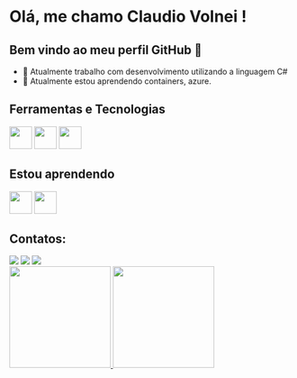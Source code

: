 # Olá, me chamo Claudio Volnei !
## Bem vindo ao meu perfil GitHub 👋
- 🔭 Atualmente trabalho com desenvolvimento utilizando a linguagem C#
- 🌱 Atualmente estou aprendendo containers, azure.

## Ferramentas e Tecnologias<br>
<img src="https://cdn.jsdelivr.net/gh/devicons/devicon/icons/dotnetcore/dotnetcore-original.svg" width="40" height="40"></img>
<img src="https://cdn.jsdelivr.net/gh/devicons/devicon/icons/microsoftsqlserver/microsoftsqlserver-plain.svg" width="40" height="40"></img>
<img src="https://cdn.jsdelivr.net/gh/devicons/devicon/icons/angularjs/angularjs-original.svg" width="40" height="40"></img>
## Estou aprendendo
<img src="https://cdn.jsdelivr.net/gh/devicons/devicon/icons/docker/docker-original.svg"  width="40" height="40"> </img><img src="https://cdn.jsdelivr.net/gh/devicons/devicon/icons/kubernetes/kubernetes-plain.svg"  width="40" height="40" />
## Contatos:
<div>
  <a href="https://instagram.com/claudiovolnei" target="_blank"><img src="https://img.shields.io/badge/-Instagram-%23E4405F?style=for-the-badge&logo=instagram&logoColor=white" target="_blank"></a>
  <a href = "mailto:claudiovolneisilva@gmail.com"><img src="https://img.shields.io/badge/Gmail-D14836?style=for-the-badge&logo=gmail&logoColor=white" target="_blank"></a>
  <a href="https://www.linkedin.com/in/claudiovolnei" target="_blank"><img src="https://img.shields.io/badge/-LinkedIn-%230077B5?style=for-the-badge&logo=linkedin&logoColor=white" target="_blank"></a>  
</div>

<div>
  <a href="https://github.com/claudiovolnei"><img height="180em" src="https://github-readme-stats.vercel.app/api/top-langs/?username=claudiovolnei&layout=compact&langs_count=7&theme=dracula"> </img>
  </a>
  <a><img height="180em" src="https://github-readme-stats.vercel.app/api?username=claudiovolnei&show_icons=true&theme=dracula&include_all_commits=true&count_private=false"/>
  </a>
</div>
